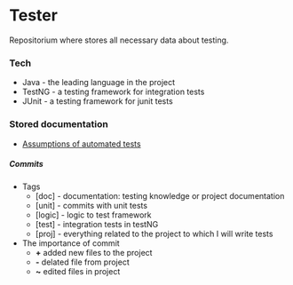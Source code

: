 # Tester
Repositorium where stores all necessary data about testing.

### Tech
* Java   -  the leading language in the project
* TestNG -  a testing framework for integration tests
* JUnit  -  a testing framework for junit tests 

### Stored documentation
* [Assumptions of automated tests](https://github.com/michalHryniewiecki/Tester/blob/master/testingKnowledge/AssumptionsOfAutomatedTests.md)

##### Commits
* Tags
  * [doc] - documentation: testing knowledge or project documentation
  * [unit] - commits with unit tests
  * [logic] - logic to test framework   
  * [test] - integration tests in testNG
  * [proj] - everything related to the project to which I will write tests
* The importance of commit
  * **+** added new files to the project 
  * **-** delated file from project 
  * **~** edited files in project   


